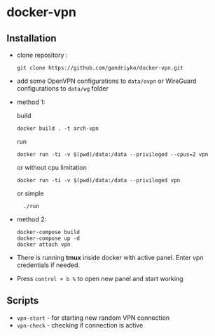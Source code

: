 # docker-vpn

Installation
----------------------------------

 * clone repository :

       git clone https://github.com/gandriyko/docker-vpn.git

 * add some OpenVPN configurations to `data/ovpn` or WireGuard configurations to `data/wg` folder  
 * method 1:

   build

       docker build . -t arch-vpn
   run

       docker run -ti -v $(pwd)/data:/data --privileged --cpus=2 vpn

   or without cpu limitation

       docker run -ti -v $(pwd)/data:/data --privileged vpn

     or simple 

         ./run
 * method 2:

       docker-compose build
       docker-compose up -d
       docker attach vpn
 * There is running **tmux** inside docker with active panel. Enter vpn credentials if needed.
 * Press `control + b %` to open new panel and start working

Scripts 
----------------------------------
  * `vpn-start` - for starting new random VPN connection
  * `vpn-check` - checking if connection is active
